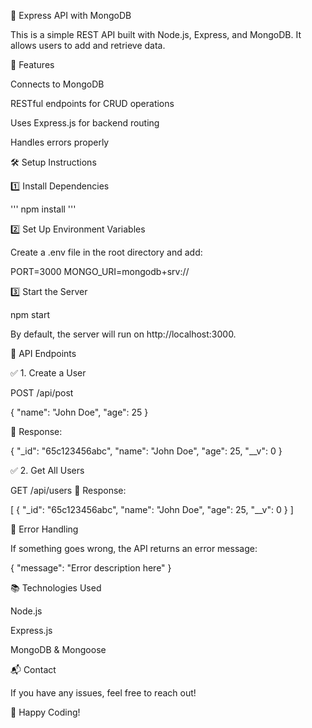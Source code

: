 📌 Express API with MongoDB

This is a simple REST API built with Node.js, Express, and MongoDB. It allows users to add and retrieve data.

🚀 Features

Connects to MongoDB

RESTful endpoints for CRUD operations

Uses Express.js for backend routing

Handles errors properly

🛠️ Setup Instructions

1️⃣ Install Dependencies

'''
npm install
'''

2️⃣ Set Up Environment Variables

Create a .env file in the root directory and add:

PORT=3000
MONGO_URI=mongodb+srv://<your-mongodb-uri>

3️⃣ Start the Server

npm start

By default, the server will run on http://localhost:3000.

📌 API Endpoints

✅ 1. Create a User

POST /api/post

{
  "name": "John Doe",
  "age": 25
}

📌 Response:

{
  "_id": "65c123456abc",
  "name": "John Doe",
  "age": 25,
  "__v": 0
}

✅ 2. Get All Users

GET /api/users
📌 Response:

[
  {
    "_id": "65c123456abc",
    "name": "John Doe",
    "age": 25,
    "__v": 0
  }
]

🐞 Error Handling

If something goes wrong, the API returns an error message:

{
  "message": "Error description here"
}

📚 Technologies Used

Node.js

Express.js

MongoDB & Mongoose

📬 Contact

If you have any issues, feel free to reach out!

🚀 Happy Coding!

